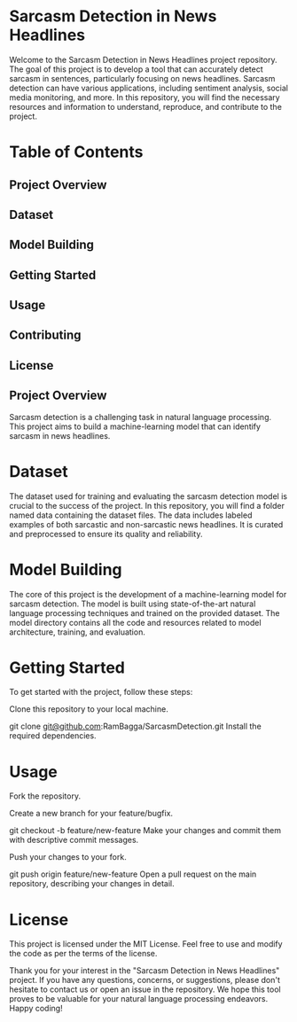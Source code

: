 # Sarcasm Detection in News Headlines

Welcome to the Sarcasm Detection in News Headlines project repository. The goal of this project is to develop a tool that can accurately detect sarcasm in sentences, particularly focusing on news headlines. Sarcasm detection can have various applications, including sentiment analysis, social media monitoring, and more. In this repository, you will find the necessary resources and information to understand, reproduce, and contribute to the project.

# Table of Contents
## Project Overview
## Dataset
## Model Building
## Getting Started
## Usage
## Contributing
## License
## Project Overview
Sarcasm detection is a challenging task in natural language processing. This project aims to build a machine-learning model that can identify sarcasm in news headlines. 

# Dataset
The dataset used for training and evaluating the sarcasm detection model is crucial to the success of the project. In this repository, you will find a folder named data containing the dataset files. The data includes labeled examples of both sarcastic and non-sarcastic news headlines. It is curated and preprocessed to ensure its quality and reliability.

# Model Building
The core of this project is the development of a machine-learning model for sarcasm detection. The model is built using state-of-the-art natural language processing techniques and trained on the provided dataset. The model directory contains all the code and resources related to model architecture, training, and evaluation.

# Getting Started
To get started with the project, follow these steps:

Clone this repository to your local machine.

git clone git@github.com:RamBagga/SarcasmDetection.git
Install the required dependencies. 

# Usage

Fork the repository.

Create a new branch for your feature/bugfix.

git checkout -b feature/new-feature
Make your changes and commit them with descriptive commit messages.

Push your changes to your fork.

git push origin feature/new-feature
Open a pull request on the main repository, describing your changes in detail.

# License
This project is licensed under the MIT License. Feel free to use and modify the code as per the terms of the license.

Thank you for your interest in the "Sarcasm Detection in News Headlines" project. If you have any questions, concerns, or suggestions, please don't hesitate to contact us or open an issue in the repository. We hope this tool proves to be valuable for your natural language processing endeavors. Happy coding!
